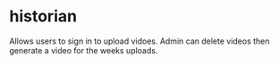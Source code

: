 # historian
Allows users to sign in to upload vidoes. Admin can delete videos then generate a video for the weeks uploads.
